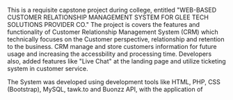 This is a requisite capstone project during college, entitled "WEB-BASED CUSTOMER RELATIONSHIP MANAGEMENT SYSTEM FOR GLEE TECH SOLUTIONS PROVIDER CO."
The project is covers the features and functionality of Customer Relationship Management System (CRM) which technically focuses on the Customer perspective, relationship and retention to the business.
CRM manage and store customers information for future usage and increasing the accessbility and processing time. Developers also, added features like "Live Chat" at the landing page and utilize ticketing system in customer service.


The System was developed using development tools like HTML, PHP, CSS (Bootstrap), MySQL, tawk.to and Buonzz API, with the application of 
